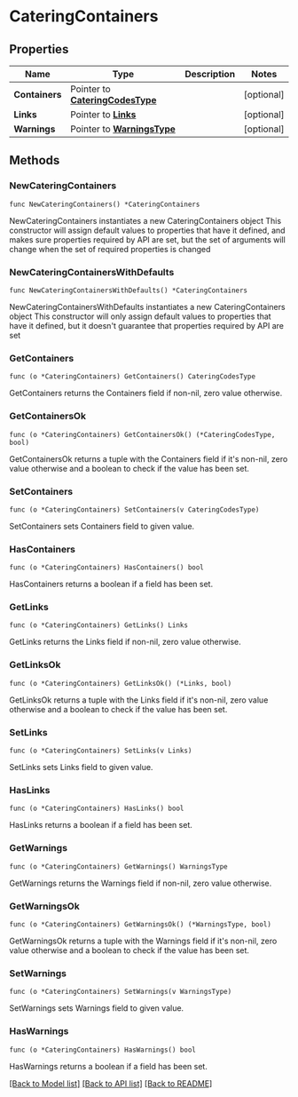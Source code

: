# CateringContainers

## Properties

Name | Type | Description | Notes
------------ | ------------- | ------------- | -------------
**Containers** | Pointer to [**CateringCodesType**](CateringCodesType.md) |  | [optional] 
**Links** | Pointer to [**Links**](Links.md) |  | [optional] 
**Warnings** | Pointer to [**WarningsType**](WarningsType.md) |  | [optional] 

## Methods

### NewCateringContainers

`func NewCateringContainers() *CateringContainers`

NewCateringContainers instantiates a new CateringContainers object
This constructor will assign default values to properties that have it defined,
and makes sure properties required by API are set, but the set of arguments
will change when the set of required properties is changed

### NewCateringContainersWithDefaults

`func NewCateringContainersWithDefaults() *CateringContainers`

NewCateringContainersWithDefaults instantiates a new CateringContainers object
This constructor will only assign default values to properties that have it defined,
but it doesn't guarantee that properties required by API are set

### GetContainers

`func (o *CateringContainers) GetContainers() CateringCodesType`

GetContainers returns the Containers field if non-nil, zero value otherwise.

### GetContainersOk

`func (o *CateringContainers) GetContainersOk() (*CateringCodesType, bool)`

GetContainersOk returns a tuple with the Containers field if it's non-nil, zero value otherwise
and a boolean to check if the value has been set.

### SetContainers

`func (o *CateringContainers) SetContainers(v CateringCodesType)`

SetContainers sets Containers field to given value.

### HasContainers

`func (o *CateringContainers) HasContainers() bool`

HasContainers returns a boolean if a field has been set.

### GetLinks

`func (o *CateringContainers) GetLinks() Links`

GetLinks returns the Links field if non-nil, zero value otherwise.

### GetLinksOk

`func (o *CateringContainers) GetLinksOk() (*Links, bool)`

GetLinksOk returns a tuple with the Links field if it's non-nil, zero value otherwise
and a boolean to check if the value has been set.

### SetLinks

`func (o *CateringContainers) SetLinks(v Links)`

SetLinks sets Links field to given value.

### HasLinks

`func (o *CateringContainers) HasLinks() bool`

HasLinks returns a boolean if a field has been set.

### GetWarnings

`func (o *CateringContainers) GetWarnings() WarningsType`

GetWarnings returns the Warnings field if non-nil, zero value otherwise.

### GetWarningsOk

`func (o *CateringContainers) GetWarningsOk() (*WarningsType, bool)`

GetWarningsOk returns a tuple with the Warnings field if it's non-nil, zero value otherwise
and a boolean to check if the value has been set.

### SetWarnings

`func (o *CateringContainers) SetWarnings(v WarningsType)`

SetWarnings sets Warnings field to given value.

### HasWarnings

`func (o *CateringContainers) HasWarnings() bool`

HasWarnings returns a boolean if a field has been set.


[[Back to Model list]](../README.md#documentation-for-models) [[Back to API list]](../README.md#documentation-for-api-endpoints) [[Back to README]](../README.md)


